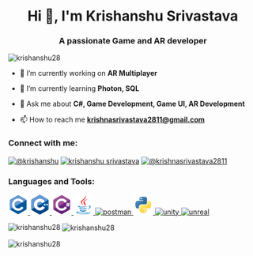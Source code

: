 <h1 align="center">Hi 👋, I'm Krishanshu Srivastava</h1>
<h3 align="center">A passionate Game and AR developer</h3>

<p align="left"> <img src="https://komarev.com/ghpvc/?username=krishanshu28&label=Profile%20views&color=0e75b6&style=flat" alt="krishanshu28" /> </p>

- 🔭 I’m currently working on **AR Multiplayer**

- 🌱 I’m currently learning **Photon, SQL**

- 💬 Ask me about **C#, Game Development, Game UI, AR Development**

- 📫 How to reach me **krishnasrivastava2811@gmail.com**

<h3 align="left">Connect with me:</h3>
<p align="left">
<a href="https://dev.to/@krishanshu" target="blank"><img align="center" src="https://raw.githubusercontent.com/rahuldkjain/github-profile-readme-generator/master/src/images/icons/Social/devto.svg" alt="@krishanshu" height="30" width="40" /></a>
<a href="https://linkedin.com/in/krishanshu srivastava" target="blank"><img align="center" src="https://raw.githubusercontent.com/rahuldkjain/github-profile-readme-generator/master/src/images/icons/Social/linked-in-alt.svg" alt="krishanshu srivastava" height="30" width="40" /></a>
<a href="https://medium.com/@krishnasrivastava2811" target="blank"><img align="center" src="https://raw.githubusercontent.com/rahuldkjain/github-profile-readme-generator/master/src/images/icons/Social/medium.svg" alt="@krishnasrivastava2811" height="30" width="40" /></a>
</p>

<h3 align="left">Languages and Tools:</h3>
<p align="left"> <a href="https://www.cprogramming.com/" target="_blank" rel="noreferrer"> <img src="https://raw.githubusercontent.com/devicons/devicon/master/icons/c/c-original.svg" alt="c" width="40" height="40"/> </a> <a href="https://www.w3schools.com/cpp/" target="_blank" rel="noreferrer"> <img src="https://raw.githubusercontent.com/devicons/devicon/master/icons/cplusplus/cplusplus-original.svg" alt="cplusplus" width="40" height="40"/> </a> <a href="https://www.w3schools.com/cs/" target="_blank" rel="noreferrer"> <img src="https://raw.githubusercontent.com/devicons/devicon/master/icons/csharp/csharp-original.svg" alt="csharp" width="40" height="40"/> </a> <a href="https://www.java.com" target="_blank" rel="noreferrer"> <img src="https://raw.githubusercontent.com/devicons/devicon/master/icons/java/java-original.svg" alt="java" width="40" height="40"/> </a> <a href="https://postman.com" target="_blank" rel="noreferrer"> <img src="https://www.vectorlogo.zone/logos/getpostman/getpostman-icon.svg" alt="postman" width="40" height="40"/> </a> <a href="https://www.python.org" target="_blank" rel="noreferrer"> <img src="https://raw.githubusercontent.com/devicons/devicon/master/icons/python/python-original.svg" alt="python" width="40" height="40"/> </a> <a href="https://unity.com/" target="_blank" rel="noreferrer"> <img src="https://www.vectorlogo.zone/logos/unity3d/unity3d-icon.svg" alt="unity" width="40" height="40"/> </a> <a href="https://unrealengine.com/" target="_blank" rel="noreferrer"> <img src="https://raw.githubusercontent.com/kenangundogan/fontisto/036b7eca71aab1bef8e6a0518f7329f13ed62f6b/icons/svg/brand/unreal-engine.svg" alt="unreal" width="40" height="40"/> </a> </p>

<p><img align="left" src="https://github-readme-stats.vercel.app/api/top-langs?username=krishanshu28&show_icons=true&locale=en&layout=compact" alt="krishanshu28" /></p>

<p>&nbsp;<img align="center" src="https://github-readme-stats.vercel.app/api?username=krishanshu28&show_icons=true&locale=en" alt="krishanshu28" /></p>

<p><img align="center" src="https://github-readme-streak-stats.herokuapp.com/?user=krishanshu28&" alt="krishanshu28" /></p>
